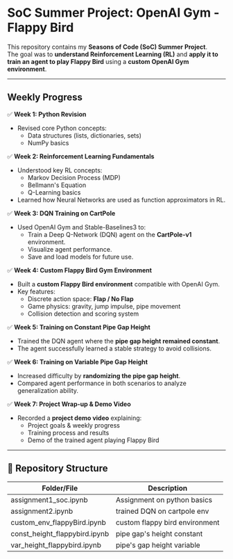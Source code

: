 #  SoC Summer Project: OpenAI Gym - Flappy Bird

This repository contains my **Seasons of Code (SoC) Summer Project**.  
The goal was to **understand Reinforcement Learning (RL)** and **apply it to train an agent to play Flappy Bird** using a **custom OpenAI Gym environment**.

---

##  Weekly Progress

✅ **Week 1: Python Revision**  
- Revised core Python concepts:  
  - Data structures (lists, dictionaries, sets)  
  - NumPy basics  
 

✅ **Week 2: Reinforcement Learning Fundamentals**  
- Understood key RL concepts:  
  - Markov Decision Process (MDP)  
  - Bellmann's Equation 
  - Q-Learning basics  
- Learned how Neural Networks are used as function approximators in RL.  

✅ **Week 3: DQN Training on CartPole**  
- Used OpenAI Gym and Stable-Baselines3 to:  
  - Train a Deep Q-Network (DQN) agent on the **CartPole-v1** environment.  
  - Visualize agent performance.  
  - Save and load models for future use.  

✅ **Week 4: Custom Flappy Bird Gym Environment**  
- Built a **custom Flappy Bird environment** compatible with OpenAI Gym.  
- Key features:  
  - Discrete action space: **Flap / No Flap**  
  - Game physics: gravity, jump impulse, pipe movement  
  - Collision detection and scoring system   

✅ **Week 5: Training on Constant Pipe Gap Height**  
- Trained the DQN agent where the **pipe gap height remained constant**.  
- The agent successfully learned a stable strategy to avoid collisions.  

✅ **Week 6: Training on Variable Pipe Gap Height**  
- Increased difficulty by **randomizing the pipe gap height**.  
- Compared agent performance in both scenarios to analyze generalization ability.  

✅ **Week 7: Project Wrap-up & Demo Video**  
- Recorded a **project demo video** explaining:  
  - Project goals & weekly progress  
  - Training process and results  
  - Demo of the trained agent playing Flappy Bird  

---

## 📂 Repository Structure

| Folder/File            | Description |
|------------------------|-------------|
|assignment1_soc.ipynb   | Assignment on python basics|
|assignment2.ipynb       | trained DQN on cartpole env|
|custom_env_flappyBird.ipynb| custom flappy bird environment |
|const_height_flappybird.ipynb| pipe gap's height constant|
|var_height_flappybird.ipynb| pipe's gap height variable|
  



